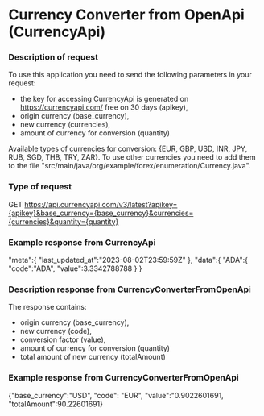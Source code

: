 # Currency Converter from OpenApi (CurrencyApi)

### Description of request

To use this application you need to send the following parameters in your request:
- the key for accessing CurrencyApi is generated on https://currencyapi.com/ free on 30 days (apikey),
- origin currency (base_currency),
- new currency (currencies),
- amount of currency for conversion (quantity)

Available types of currencies for conversion: {EUR, GBP, USD, INR, JPY, RUB, SGD, THB, TRY, ZAR}. 
To use other currencies you need to add them to the file "src/main/java/org/example/forex/enumeration/Currency.java".

### Type of request

GET https://api.currencyapi.com/v3/latest?apikey={apikey}&base_currency={base_currency}&currencies={currencies}&quantity={quantity}
### Example response from CurrencyApi
"meta":{
"last_updated_at":"2023-08-02T23:59:59Z"
},
"data":{
"ADA":{
"code":"ADA",
"value":3.3342788788
}
}

### Description response from CurrencyConverterFromOpenApi
The response contains:
- origin currency (base_currency),
- new currency (code),
- conversion factor (value),
- amount of currency for conversion (quantity)
- total amount of new currency (totalAmount)

### Example response from CurrencyConverterFromOpenApi
{"base_currency":"USD", "code": "EUR", "value":"0.9022601691, "totalAmount":90.22601691}
